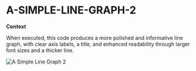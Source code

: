 # A-SIMPLE-LINE-GRAPH-2

**Context**

When executed, this code produces a more polished and informative line graph, with clear axis labels, a title, and enhanced readability through larger font sizes and a thicker line.





![A Simple Line Graph 2](https://github.com/user-attachments/assets/04750398-ad59-482d-8d57-c2a62ae6b658)


